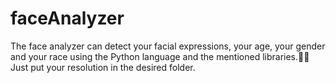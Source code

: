 # faceAnalyzer
 The face analyzer can detect your facial expressions, your age, your gender and your race using the Python language and the mentioned libraries.👨👩 Just put your resolution in the desired folder.
